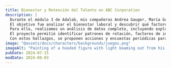 ```yaml
---
title: Bienestar y Retención del Talento en ABC Corporation
description: |
  Durante el módulo 3 de Adalab, mis compañeras Andrea Gauger, María Guisado, Adriana Arcidiacono y yo (Isa Mañero) desarrollamos este proyecto en Letal Insight Company a petición de ABC Corporation.  
  El objetivo fue analizar el bienestar laboral y descubrir qué factores influyen en la satisfacción y retención del personal.  
  Para ello, realizamos un análisis de datos completo, incluyendo exploración, limpieza, transformación y visualización, además de diseñar una base de datos en SQL.  
  El proyecto permitió identificar patrones de rotación, factores de insatisfacción y diferencias según edad, salario y puesto.  
  Con estos hallazgos, se proponen acciones y encuestas periódicas para mejorar la experiencia laboral y la fidelización del talento.
image: "@assets/docs/characters/backgrounds/juegos.png"
imageAlt: "Painting of a hooded figure with light beaming out from his chest"
pubDate: 2024-07-15
modDate: 2024-08-03
---
```

